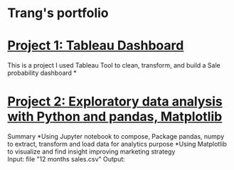 # Trang's portfolio

# [Project 1: Tableau Dashboard](https://public.tableau.com/app/profile/trang9503)
This is a project I used Tableau Tool to clean, transform, and build a Sale probability dashboard
* 
# [Project 2: Exploratory data analysis with Python and pandas, Matplotlib](https://github.com/Trangnguyen0824/ETL-Data-by-Python-Pandas)                     
Summary
*Using Jupyter notebook to compose, Package pandas, numpy to extract, transform and load data for analytics purpose
*Using Matplotlib to visualize and find insight improving marketing strategy  
Input: file "12 months sales.csv"
Output:

